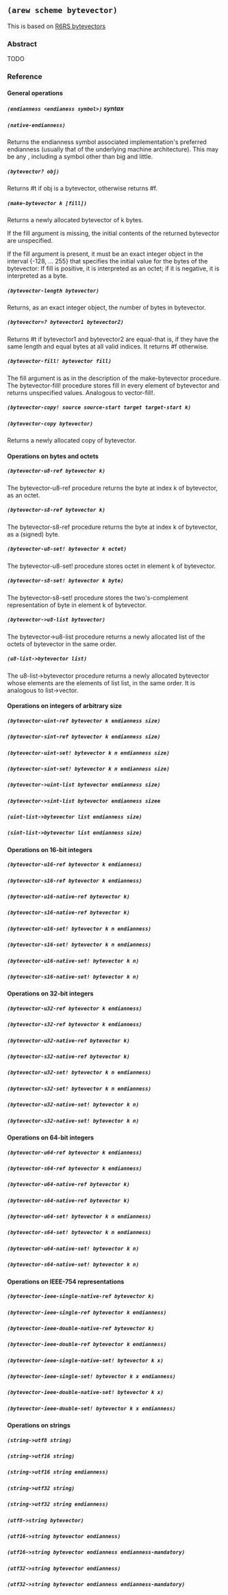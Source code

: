 ## `(arew scheme bytevector)`

This is based on [R6RS
bytevectors](http://www.r6rs.org/final/html/r6rs-lib/r6rs-lib-Z-H-3.html#node_chap_2)

### Abstract

TODO

### Reference

#### General operations

##### `(endianness <endianess symbol>)` syntax

##### `(native-endianness)`

Returns the endianness symbol associated implementation's preferred
endianness (usually that of the underlying machine architecture). This
may be any <endianness symbol>, including a symbol other than big and
little.

##### `(bytevector? obj)`

Returns #t if obj is a bytevector, otherwise returns #f.

##### `(make-bytevector k [fill])`

Returns a newly allocated bytevector of k bytes.

If the fill argument is missing, the initial contents of the returned
bytevector are unspecified.

If the fill argument is present, it must be an exact integer object in
the interval {-128, ... 255} that specifies the initial value for the
bytes of the bytevector: If fill is positive, it is interpreted as an
octet; if it is negative, it is interpreted as a byte.

##### `(bytevector-length bytevector)`

Returns, as an exact integer object, the number of bytes in
bytevector.

##### `(bytevector=? bytevector1 bytevector2)`

Returns #t if bytevector1 and bytevector2 are equal-that is, if they
have the same length and equal bytes at all valid indices. It returns
#f otherwise.

##### `(bytevector-fill! bytevector fill)`

The fill argument is as in the description of the make-bytevector
procedure. The bytevector-fill!  procedure stores fill in every
element of bytevector and returns unspecified values. Analogous to
vector-fill!.

##### `(bytevector-copy! source source-start‌‌ target target-start k)`

##### `(bytevector-copy bytevector)‌‌`

Returns a newly allocated copy of bytevector.

#### Operations on bytes and octets

##### `(bytevector-u8-ref bytevector k)‌‌`

The bytevector-u8-ref procedure returns the byte at index k of
bytevector, as an octet.

##### `(bytevector-s8-ref bytevector k)‌‌`

The bytevector-s8-ref procedure returns the byte at index k of
bytevector, as a (signed) byte.

##### `(bytevector-u8-set! bytevector k octet)‌‌`

The bytevector-u8-set! procedure stores octet in element k of
bytevector.

##### `(bytevector-s8-set! bytevector k byte)‌‌`

The bytevector-s8-set! procedure stores the two's-complement
representation of byte in element k of bytevector.

##### `(bytevector->u8-list bytevector)‌‌`

The bytevector->u8-list procedure returns a newly allocated list of
the octets of bytevector in the same order.

##### `(u8-list->bytevector list)‌‌`

The u8-list->bytevector procedure returns a newly allocated bytevector
whose elements are the elements of list list, in the same order. It is
analogous to list->vector.

#### Operations on integers of arbitrary size

##### `(bytevector-uint-ref bytevector k endianness size)‌‌`

##### `(bytevector-sint-ref bytevector k endianness size)‌‌`

##### `(bytevector-uint-set! bytevector k n endianness size)‌‌`

##### `(bytevector-sint-set! bytevector k n endianness size)‌‌`

##### `(bytevector->uint-list bytevector endianness size)‌‌`

##### `(bytevector->sint-list bytevector endianness sizee‌‌`

##### `(uint-list->bytevector list endianness size)‌‌`

##### `(sint-list->bytevector list endianness size)‌‌`

#### Operations on 16-bit integers

##### `(bytevector-u16-ref bytevector k endianness)‌‌`

##### `(bytevector-s16-ref bytevector k endianness)‌‌`

##### `(bytevector-u16-native-ref bytevector k)‌‌`

##### `(bytevector-s16-native-ref bytevector k)‌‌`

##### `(bytevector-u16-set! bytevector k n endianness)‌‌`

##### `(bytevector-s16-set! bytevector k n endianness)‌‌`

##### `(bytevector-u16-native-set! bytevector k n)‌‌`

##### `(bytevector-s16-native-set! bytevector k n)‌‌`

#### Operations on 32-bit integers

##### `(bytevector-u32-ref bytevector k endianness)‌‌`

##### `(bytevector-s32-ref bytevector k endianness)‌‌`

##### `(bytevector-u32-native-ref bytevector k)‌‌`

##### `(bytevector-s32-native-ref bytevector k)‌‌`

##### `(bytevector-u32-set! bytevector k n endianness)‌‌`

##### `(bytevector-s32-set! bytevector k n endianness)‌‌`

##### `(bytevector-u32-native-set! bytevector k n)‌‌`

##### `(bytevector-s32-native-set! bytevector k n)‌‌`

#### Operations on 64-bit integers

##### `(bytevector-u64-ref bytevector k endianness)‌‌`

##### `(bytevector-s64-ref bytevector k endianness)‌‌`

##### `(bytevector-u64-native-ref bytevector k)‌‌`

##### `(bytevector-s64-native-ref bytevector k)‌‌`

##### `(bytevector-u64-set! bytevector k n endianness)‌‌`

##### `(bytevector-s64-set! bytevector k n endianness)‌‌`

##### `(bytevector-u64-native-set! bytevector k n)‌‌`

##### `(bytevector-s64-native-set! bytevector k n)‌‌`

#### Operations on IEEE-754 representations

##### `(bytevector-ieee-single-native-ref bytevector k)‌‌`

##### `(bytevector-ieee-single-ref bytevector k endianness)‌‌`

##### `(bytevector-ieee-double-native-ref bytevector k)‌‌`

##### `(bytevector-ieee-double-ref bytevector k endianness)‌‌`

##### `(bytevector-ieee-single-native-set! bytevector k x)‌‌`

##### `(bytevector-ieee-single-set! bytevector ‌k x endianness)`

##### `(bytevector-ieee-double-native-set! bytevector k x)‌‌`

##### `(bytevector-ieee-double-set! bytevector k x endianness)‌`

#### Operations on strings

##### `(string->utf8 string)‌‌`

##### `(string->utf16 string)‌‌`

##### `(string->utf16 string endianness)‌‌`

##### `(string->utf32 string)‌‌`

##### `(string->utf32 string endianness)‌‌`

##### `(utf8->string bytevector)‌‌`

##### `(utf16->string bytevector endianness)‌‌`

##### `(utf16->string bytevector‌ endianness endianness-mandatory)`

##### `(utf32->string bytevector endianness)‌‌`

##### `(utf32->string bytevector‌ endianness endianness-mandatory)`
